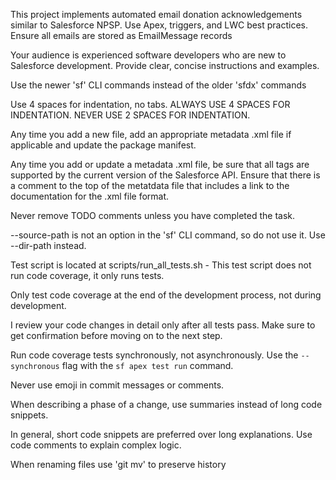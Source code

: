 <!-- Use this file to provide workspace-specific custom instructions to Copilot. For more details, visit https://code.visualstudio.com/docs/copilot/copilot-customization#_use-a-githubcopilotinstructionsmd-file -->

This project implements automated email donation acknowledgements similar to Salesforce NPSP. Use Apex, triggers, and LWC best practices.
Ensure all emails are stored as EmailMessage records

Your audience is experienced software developers who are new to Salesforce development. Provide clear, concise instructions and examples.

Use the newer 'sf' CLI commands instead of the older 'sfdx' commands

Use 4 spaces for indentation, no tabs. ALWAYS USE 4 SPACES FOR INDENTATION. NEVER USE 2 SPACES FOR INDENTATION.

Any time you add a new file, add an appropriate metadata .xml file if applicable and update the package manifest.

Any time you add or update a metadata .xml file, be sure that all tags are supported by the current version of the Salesforce API. Ensure that there is a comment to the top of the metatdata file that includes a link to the documentation for the .xml file format.

Never remove TODO comments unless you have completed the task.

--source-path is not an option in the 'sf' CLI command, so do not use it. Use --dir-path instead.

Test script is located at scripts/run_all_tests.sh - This test script does not run code coverage, it only runs tests.

Only test code coverage at the end of the development process, not during development.

I review your code changes in detail only after all tests pass. Make sure to get confirmation before moving on to the next step.

Run code coverage tests synchronously, not asynchronously. Use the `--synchronous` flag with the `sf apex test run` command.

Never use emoji in commit messages or comments.

When describing a phase of a change, use summaries instead of long code snippets.

In general, short code snippets are preferred over long explanations. Use code comments to explain complex logic.

When renaming files use 'git mv' to preserve history
